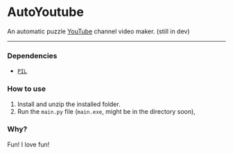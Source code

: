 # AutoYoutube
An automatic puzzle [YouTube](https://youtube.com) channel video maker. (still in dev)

---
### Dependencies
- [`PIL`](https://pillow.readthedocs.io/en/stable/)

### How to use
1. Install and unzip the installed folder.
2. Run the `main.py` file (`main.exe`, might be in the directory soon),

### Why?
Fun! I love fun!